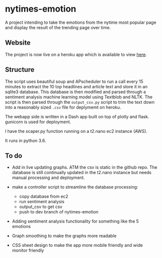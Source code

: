 # nytimes-emotion

A project intending to take the emotions from the nytime most popular page and display the result of the trending page over time.

## Website

The project is now live on a heroku app which is available to view [here](https://nytimes-emotion.herokuapp.com/).

## Structure
The script uses beautiful soup and APscheduler to run a call every 15 minutes to extract the 10 top headlines and article text and store it in an sqlite3 database. This database is then modified and parsed through a sentiment analysis machine learning model using Textblob and NLTK. The script is then parsed through the `output_csv.py` script to trim the text down into a reasonably sized `.csv` file for deplymemt on heroku.

The webapp side is written in a Dash app built on top of plotly and flask. gunicorn is used for deployment.

I have the scaper.py function running on a t2.nano ec2 instance (AWS).

It runs in python 3.6.

## To do

* Add in live updating graphs. ATM the csv is static in the github repo. The database is still continually updated in the t2.nano instance but needs manual processing and deployment.

* make a controller script to streamline the database processing:
  * copy database from ec2
  * run sentiment analysis
  * output_csv to get csv
  * push to dev branch of nytimes-emotion

* Adding sentiment analysis functionality for something like the 5 emotions

* Graph smoothing to make the graphs more readable

* CSS sheet design to make the app more mobile friendly and wide monitor friendly
